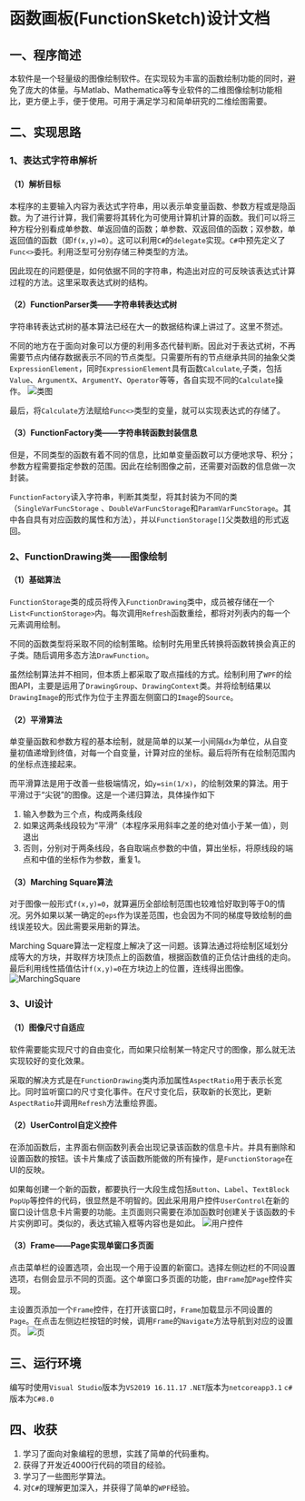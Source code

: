 # 函数画板(FunctionSketch)设计文档
## 一、程序简述
本软件是一个轻量级的图像绘制软件。在实现较为丰富的函数绘制功能的同时，避免了庞大的体量。与Matlab、Mathematica等专业软件的二维图像绘制功能相比，更方便上手，便于使用。可用于满足学习和简单研究的二维绘图需要。
## 二、实现思路
### 1、表达式字符串解析
#### （1）解析目标
本程序的主要输入内容为表达式字符串，用以表示单变量函数、参数方程或是隐函数。为了进行计算，我们需要将其转化为可使用计算机计算的函数。我们可以将三种方程分别看成单参数、单返回值的函数；单参数、双返回值的函数；双参数，单返回值的函数（即`f(x,y)=0`）。这可以利用`C#`的`delegate`实现。`C#`中预先定义了`Func<>`委托。利用泛型可分别存储三种类型的方法。

因此现在的问题便是，如何依据不同的字符串，构造出对应的可反映该表达式计算过程的方法。这里采取表达式树的结构。

#### （2）FunctionParser类——字符串转表达式树
字符串转表达式树的基本算法已经在大一的数据结构课上讲过了。这里不赘述。

不同的地方在于面向对象可以方便的利用多态代替判断。因此对于表达式树，不再需要节点内储存数据表示不同的节点类型。只需要所有的节点继承共同的抽象父类`ExpressionElement`，同时`ExpressionElement`具有函数`Calculate`,子类，包括`Value`、`ArgumentX`、`ArgumentY`、`Operator`等等，各自实现不同的`Calculate`操作。
![类图](Image/类图.png)

最后，将`Calculate`方法赋给`Func<>`类型的变量，就可以实现表达式的存储了。

#### （3）FunctionFactory类——字符串转函数封装信息
但是，不同类型的函数有着不同的信息，比如单变量函数可以方便地求导、积分；参数方程需要指定参数的范围。因此在绘制图像之前，还需要对函数的信息做一次封装。

`FunctionFactory`读入字符串，判断其类型，将其封装为不同的类（`SingleVarFuncStorage` 、`DoubleVarFuncStorage`和`ParamVarFuncStorage`。其中各自具有对应函数的属性和方法），并以`FunctionStorage[]`父类数组的形式返回。

### 2、FunctionDrawing类——图像绘制
#### （1）基础算法
`FunctionStorage`类的成员将传入`FunctionDrawing`类中，成员被存储在一个`List<FunctionStorage>`内。每次调用`Refresh`函数重绘，都将对列表内的每一个元素调用绘制。

不同的函数类型将采取不同的绘制策略。绘制时先用里氏转换将函数转换会真正的子类。随后调用多态方法`DrawFunction`。

虽然绘制算法并不相同，但本质上都采取了取点描线的方式。绘制利用了`WPF`的绘图API，主要是运用了`DrawingGroup`、`DrawingContext`类。并将绘制结果以`DrawingImage`的形式作为位于主界面左侧窗口的`Image`的`Source`。

#### （2）平滑算法
单变量函数和参数方程的基本绘制，就是简单的以某一小间隔`dx`为单位，从自变量初值递增到终值，对每一个自变量，计算对应的坐标。最后将所有在绘制范围内的坐标点连接起来。

而平滑算法是用于改善一些极端情况，如`y=sin(1/x)`，的绘制效果的算法。用于平滑过于“尖锐”的图像。这是一个递归算法，具体操作如下
1. 输入参数为三个点，构成两条线段
2. 如果这两条线段较为“平滑”（本程序采用斜率之差的绝对值小于某一值），则退出
3. 否则，分别对于两条线段，各自取端点参数的中值，算出坐标，将原线段的端点和中值的坐标作为参数，重复1。

#### （3）Marching Square算法
对于图像一般形式`f(x,y)=0`，就算遍历全部绘制范围也较难恰好取到等于0的情况。另外如果以某一确定的`eps`作为误差范围，也会因为不同的梯度导致绘制的曲线误差较大。因此需要采用新的算法。

Marching Square算法一定程度上解决了这一问题。该算法通过将绘制区域划分成等大的方块，并取样方块顶点上的函数值，根据函数值的正负估计曲线的走向。最后利用线性插值估计`f(x,y)=0`在方块边上的位置，连线得出图像。
![MarchingSquare](Image/MarchingSquare.png)

### 3、UI设计
#### （1）图像尺寸自适应
软件需要能实现尺寸的自由变化，而如果只绘制某一特定尺寸的图像，那么就无法实现较好的变化效果。

采取的解决方式是在`FunctionDrawing`类内添加属性`AspectRatio`用于表示长宽比。同时监听窗口的尺寸变化事件。在尺寸变化后，获取新的长宽比，更新`AspectRatio`并调用`Refresh`方法重绘界面。

#### （2）UserControl自定义控件
在添加函数后，主界面右侧函数列表会出现记录该函数的信息卡片。并具有删除和设置函数的按钮。该卡片集成了该函数所能做的所有操作，是`FunctionStorage`在UI的反映。

如果每创建一个新的函数，都要执行一大段生成包括`Button`、`Label`、`TextBlock` `PopUp`等控件的代码，很显然是不明智的。因此采用用户控件`UserControl`在新的窗口设计信息卡片需要的功能。主页面则只需要在添加函数时创建关于该函数的卡片实例即可。类似的，表达式输入框等内容也是如此。
![用户控件](Image/用户控件.png)

#### （3）Frame——Page实现单窗口多页面
点击菜单栏的设置选项，会出现一个用于设置的新窗口。选择左侧边栏的不同设置选项，右侧会显示不同的页面。这个单窗口多页面的功能，由`Frame`加`Page`控件实现。

主设置页添加一个`Frame`控件，在打开该窗口时，`Frame`加载显示不同设置的`Page`。在点击左侧边栏按钮的时候，调用`Frame`的`Navigate`方法导航到对应的设置页。
![页](Image/页.png)
## 三、运行环境
编写时使用`Visual Studio`版本为`VS2019 16.11.17`
`.NET`版本为`netcoreapp3.1`
`c#`版本为`C#8.0`

## 四、收获
1. 学习了面向对象编程的思想，实践了简单的代码重构。
2. 获得了开发近4000行代码的项目的经验。
3. 学习了一些图形学算法。
4. 对`C#`的理解更加深入，并获得了简单的`WPF`经验。